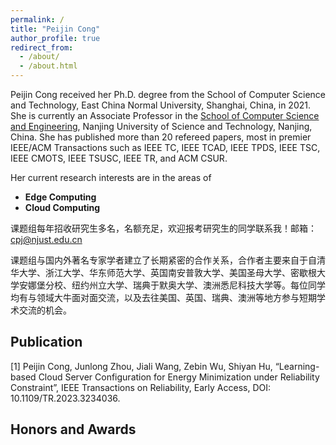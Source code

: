 ```yaml
---
permalink: /
title: "Peijin Cong"
author_profile: true
redirect_from: 
  - /about/
  - /about.html
---
```


Peijin Cong received her Ph.D. degree from the School of Computer Science and Technology, East China Normal University, Shanghai, China, in 2021. She is currently an Associate Professor in the [School of Computer Science and Engineering](https://cs.njust.edu.cn/), Nanjing University of Science and Technology, Nanjing, China. She has published more than 20 refereed papers, most in premier IEEE/ACM Transactions such as IEEE TC, IEEE TCAD, IEEE TPDS, IEEE TSC, IEEE CMOTS, IEEE TSUSC, IEEE TR, and ACM CSUR.

Her current research interests are in the areas of
+ **Edge Computing**
+ **Cloud Computing**

课题组每年招收研究生多名，名额充足，欢迎报考研究生的同学联系我！邮箱：cpj@njust.edu.cn

课题组与国内外著名专家学者建立了长期紧密的合作关系，合作者主要来自于自清华大学、浙江大学、华东师范大学、英国南安普敦大学、美国圣母大学、密歇根大学安娜堡分校、纽约州立大学、瑞典于默奥大学、澳洲悉尼科技大学等。每位同学均有与领域大牛面对面交流，以及去往美国、英国、瑞典、澳洲等地方参与短期学术交流的机会。


## Publication
[1] Peijin Cong, Junlong Zhou, Jiali Wang, Zebin Wu, Shiyan Hu, “Learning-based Cloud Server Configuration for Energy Minimization under Reliability Constraint”, IEEE Transactions on Reliability, Early Access, DOI: 10.1109/TR.2023.3234036. 


## Honors and Awards
